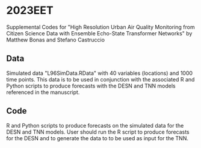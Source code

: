 # 2023EET
Supplemental Codes for "High Resolution Urban Air Quality Monitoring from Citizen Science Data with Ensemble Echo-State Transformer Networks" by Matthew Bonas and Stefano Castruccio

## Data
Simulated data "L96SimData.RData" with 40 variables (locations) and 1000 time points. This data is to be used in conjunction with the associated R and Python scripts to produce forecasts with the DESN and TNN models referenced in the manuscript.

## Code
R and Python scripts to produce forecasts on the simulated data for the DESN and TNN models. User should run the R script to produce forecasts for the DESN and to generate the data to to be used as input for the TNN. 
